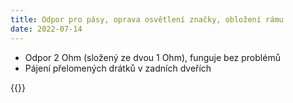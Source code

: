 ```yaml
---
title: Odpor pro pásy, oprava osvětlení značky, obložení rámu
date: 2022-07-14
---
```


* Odpor 2 Ohm (složený ze dvou 1 Ohm), funguje bez problémů 
* Pájení přelomených drátků v zadních dveřích

{{<gallery>}}
